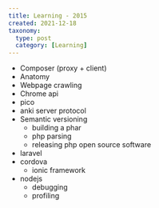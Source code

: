 ```yaml
---
title: Learning - 2015
created: 2021-12-18
taxonomy:
  type: post
  category: [Learning]
---
```


* Composer (proxy + client)
* Anatomy
* Webpage crawling
* Chrome api
* pico
* anki server protocol
* Semantic versioning
	* building a phar
	* php parsing
	* releasing php open source software
* laravel
* cordova
	* ionic framework
* nodejs
	* debugging
	* profiling

